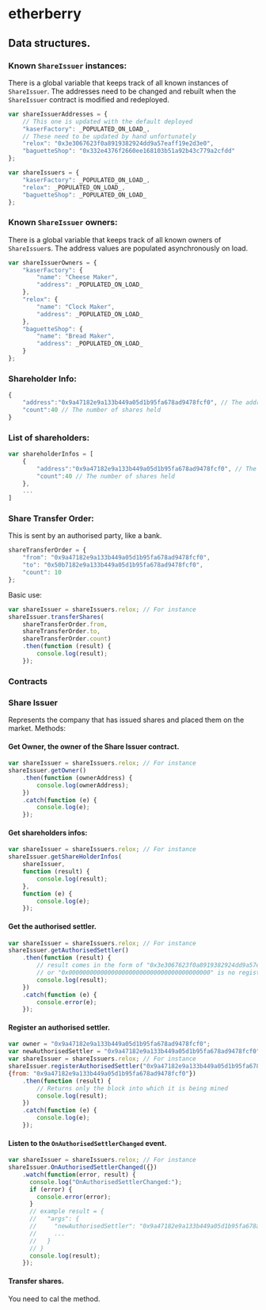 # etherberry

## Data structures.
### Known `ShareIssuer` instances:
There is a global variable that keeps track of all known instances of `ShareIssuer`.
The addresses need to be changed and rebuilt when the `ShareIssuer` contract is modified and redeployed.
```Javascript
var shareIssuerAddresses = {
	// This one is updated with the default deployed
	"kaserFactory": _POPULATED_ON_LOAD_,
	// These need to be updated by hand unfortunately
	"relox": "0x3e3067623f0a8919382924dd9a57eaff19e2d3e0",
	"baguetteShop": "0x332e4376f2660ee168103b51a92b43c779a2cfdd"
};

var shareIssuers = {
	"kaserFactory": _POPULATED_ON_LOAD_,
	"relox": _POPULATED_ON_LOAD_,
	"baguetteShop": _POPULATED_ON_LOAD_
};
```

### Known `ShareIssuer` owners:
There is a global variable that keeps track of all known owners of `ShareIssuer`s.
The address values are populated asynchronously on load.
```Javascript
var shareIssuerOwners = {
	"kaserFactory": {
		"name": "Cheese Maker", 
		"address": _POPULATED_ON_LOAD_
	}, 
	"relox": {
		"name": "Clock Maker", 
		"address": _POPULATED_ON_LOAD_
	}, 
	"baguetteShop": {
		"name": "Bread Maker", 
		"address": _POPULATED_ON_LOAD_
	}
};
```

### Shareholder Info:
```Javascript
{
	"address":"0x9a47182e9a133b449a05d1b95fa678ad9478fcf0", // The address of the shareholder
	"count":40 // The number of shares held
}
```

### List of shareholders:
```Javascript
var shareholderInfos = [
	{
		"address":"0x9a47182e9a133b449a05d1b95fa678ad9478fcf0", // The address of the shareholder
		"count":40 // The number of shares held
	},
	...
]
```

### Share Transfer Order:
This is sent by an authorised party, like a bank.
```Javascript
shareTransferOrder = {
	"from": "0x9a47182e9a133b449a05d1b95fa678ad9478fcf0",
	"to": "0x50b7182e9a133b449a05d1b95fa678ad9478fcf0",
	"count": 10
};
```
Basic use:
```Javascript
var shareIssuer = shareIssuers.relox; // For instance
shareIssuer.transferShares(
	shareTransferOrder.from,
	shareTransferOrder.to,
	shareTransferOrder.count)
	.then(function (result) {
		console.log(result);
	});
```

### Contracts
### Share Issuer
Represents the company that has issued shares and placed them on the market.
Methods:
#### Get Owner, the owner of the Share Issuer contract.
```Javascript
var shareIssuer = shareIssuers.relox; // For instance
shareIssuer.getOwner()
	.then(function (ownerAddress) {
		console.log(ownerAddress);
	})
	.catch(function (e) {
		console.log(e);
	});
```

#### Get shareholders infos:
```Javascript
var shareIssuer = shareIssuers.relox; // For instance
shareIssuer.getShareHolderInfos(
	shareIssuer,
	function (result) {
		console.log(result);
	},
	function (e) {
		console.log(e);
	});
```

#### Get the authorised settler.
```Javascript
var shareIssuer = shareIssuers.relox; // For instance
shareIssuer.getAuthorisedSettler()
	.then(function (result) {
		// result comes in the form of "0x3e3067623f0a8919382924dd9a57eaff19e2d3e0"
		// or "0x0000000000000000000000000000000000000000" is no registered settler.
		console.log(result);
	})
	.catch(function (e) {
		console.error(e);
	});
```

#### Register an authorised settler.
```Javascript
var owner = "0x9a47182e9a133b449a05d1b95fa678ad9478fcf0";
var newAuthorisedSettler = "0x9a47182e9a133b449a05d1b95fa678ad9478fcf0";
var shareIssuer = shareIssuers.relox; // For instance
shareIssuer.registerAuthorisedSettler("0x9a47182e9a133b449a05d1b95fa678ad9478fcf0",
{from: "0x9a47182e9a133b449a05d1b95fa678ad9478fcf0"})
	.then(function (result) {
		// Returns only the block into which it is being mined
		console.log(result);
	})
	.catch(function (e) {
		console.log(e);
	});
```

#### Listen to the `OnAuthorisedSettlerChanged` event.
```Javascript
var shareIssuer = shareIssuers.relox; // For instance
shareIssuer.OnAuthorisedSettlerChanged({})
    .watch(function(error, result) {
      console.log("OnAuthorisedSettlerChanged:");
      if (error) {
        console.error(error);
      }
      // example result = {
      //   "args": {
      //     "newAuthorisedSettler": "0x9a47182e9a133b449a05d1b95fa678ad9478fcf0",
      //     ...
  	  //   }
  	  // }
      console.log(result);
    });
```

#### Transfer shares. 

You need to cal the method.


